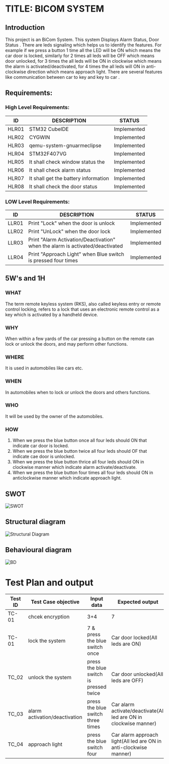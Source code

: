 # TITLE: BICOM SYSTEM
## Introduction
This project is an BiCom System. This system Displays Alarm Status, Door Status . There are leds signaling which helps us to identify the features. For example if we press a button 1 time all the LED will be ON which means the car door is locked, similarly for 2 times all leds will be OFF which means door unlocked, for 3 times the all leds will be ON in clockwise which means the alarm is activated/deactivated, for 4 times the all leds will ON in anti-clockwise direction which means approach light. There are several features like communication between car to key and key to car .
## Requirements:

 ###  High Level Requirements:
 |  ID         |	     DESCRIPTION | STATUS|
 |-------------|------------------|-------|
 |HLR01|STM32 CubeIDE|Implemented |
 |HLR02|CYGWIN |Implemented |
 |HLR03|qemu-system-gnuarmeclipse|Implemented |
 |HLR04|STM32F407VG|Implemented |
 |  HLR05	 |  It shall check window status the |Implemented |
 |   HLR06  | It shall check alarm status |Implemented |
 |  HLR07	  | It shall get the battery information |Implemented |
 |  HLR08	  | It shall check the door status |Implemented |
  
 ###  LOW Level Requirements:
 |  ID         |	     DESCRIPTION |STATUS|
 |-------------|------------------|------|
  |  LLR01	 |   Print "Lock" when the door is unlock |Implemented |
  |   LLR02	  | Print "UnLock" when the door lock |Implemented |
   |  LLR03	  | Print "Alarm Activation/Deactivation" when the alarm is activated/deactivated|Implemented |
   |  LLR04	  | Print "Approach Light" when Blue switch is pressed four times |Implemented |
   
## 5W's and 1H
### WHAT
The term remote keyless system (RKS), also called keyless entry or remote control locking, refers to a lock that uses an electronic remote control as a key which is activated by a handheld device.
### WHY
When within a few yards of the car pressing a button on the remote can lock or unlock the doors, and may perform other functions.
### WHERE
It is used in automobiles like cars etc.
### WHEN
In automobiles when to lock or unlock the doors and others functions.
### WHO
It will be used by the owner of the automobiles.
### HOW
  1. When we press the blue button once all four leds should ON that indicate car door is locked.
  2. When we press the blue button twice all four leds should OF that indicate cae door is unlocked.
  3. When we press the blue button thrice all four leds should ON in clockwise manner which indicate alarm activate/deactivate.
  4. When we press the blue button four times all four leds should ON in anticlockwise manner which indicate approach light.
## SWOT
![SWOT](https://user-images.githubusercontent.com/98832647/157811229-94b1beb3-bd24-4608-b92a-4606e70aa0d8.png)
## Structural diagram
![Structural Diagram](https://user-images.githubusercontent.com/98832647/157826237-fa995719-e925-4004-824c-c127b1e5deaa.png)
## Behavioural diagram
![BD](https://user-images.githubusercontent.com/98832647/157826412-bd191fbb-2dea-493c-9617-eab2ec038471.jpeg)
# Test Plan and output

|Test ID   |Test Case objective  |Input data   |Expected output   |Actual Output| Status|
|----------|---------------------|-------------|------------------|-------------|-------|
|TC-01|chcek encryption|3+4|7|7|Pass|
|TC-01     |lock the system    |7 & press the blue switch once |Car door locked(All leds are ON) | Car door locked(All leds are ON)| Pass|
|TC_02     |unlock the system  | press the blue switch is pressed twice | Car door unlocked(All leds are OFF) | Car door unlocked(All leds are OFF)|Pass|
|TC_03     | alarm activation/deactivation  | press the blue switch three times |Car alarm activate/deactivate(All led are ON in clockwise manner) | Car alarm activate/deactivate(All led are ON in clockwise manner)|Pass|
|TC_04| approach light |press the blue switch four  |Car alarm approach light(All led are ON in anti-clockwise manner)| Car alarm approach light(All led are ON in anti-clockwise manner)|Pass|
